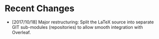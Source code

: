 # Recent Changes

* [2017/10/18] Major restructuring: Split the LaTeX source into separate GIT sub-modules (repositories) to allow smooth integration with Overleaf.